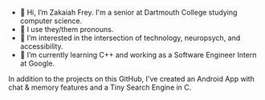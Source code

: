 - 👋 Hi, I’m Zakaiah Frey. I'm a senior at Dartmouth College studying computer science.
- 🌈 I use they/them pronouns.
- 👀 I’m interested in the intersection of technology, neuropsych, and accessibility.
- 🌱 I’m currently learning C++ and working as a Software Engineer Intern at Google.

In addition to the projects on this GitHub, I've created an Android App with chat & memory features and a Tiny Search Engine in C.
<!---
kmfrey/kmfrey is a ✨ special ✨ repository because its `README.md` (this file) appears on your GitHub profile.
You can click the Preview link to take a look at your changes.
--->
